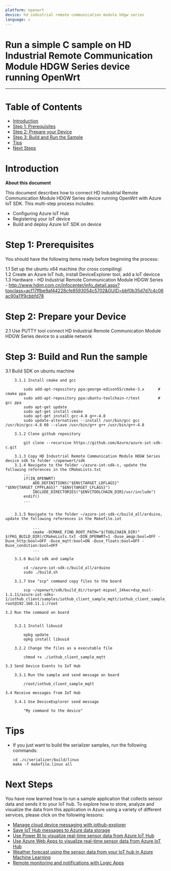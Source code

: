 ```yaml
---
platform: openwrt
device: hd industrial remote communication module hdgw series
language: c
---
```


Run a simple C sample on HD Industrial Remote Communication Module HDGW Series device running OpenWrt
===
---

# Table of Contents

-   [Introduction](#Introduction)
-   [Step 1: Prerequisites](#Prerequisites)
-   [Step 2: Prepare your Device](#PrepareDevice)
-   [Step 3: Build and Run the Sample](#Build)
-   [Tips](#tips)
-   [Next Steps](#NextSteps)

<a name="Introduction"></a>
# Introduction

**About this document**

This document describes how to connect HD Industrial Remote Communication Module HDGW Series device running OpenWrt with Azure IoT SDK. This multi-step process includes:  
-   Configuring Azure IoT Hub  
-   Registering your IoT device  
-   Build and deploy Azure IoT SDK on device  

<a name="Prerequisites"></a>
# Step 1: Prerequisites

You should have the following items ready before beginning the process:

  1.1 Set up the ubuntu x64 machine (for cross compiling)  
  1.2 Create an Azure IoT hub, install DeviceExplorer tool, add a IoT devicce  
  1.3 Hardware - HD Industrial Remote Communication Module HDGW Series -  http://www.hdim.com.cn/infocenter/info_detail.aspx?topclass=acf17ffbe9af44228cfe8593054c5702&GUID=bbf0b35d7d7c4c06ac90a11f9cbbfd78



<a name="PrepareDevice"></a>
# Step 2: Prepare your Device
  2.1 Use PUTTY tool connect HD Industrial Remote Communication Module HDGW Series  device to a usable network



<a name="Build"></a>
# Step 3: Build and Run the sample

<a name="Load"></a>
    3.1 Build SDK on ubuntu machine
    
        3.1.1 Install cmake and gcc
        
            sudo add-apt-repository ppa:george-edison55/cmake-3.x      # cmake ppa
            sudo add-apt-repository ppa:ubuntu-toolchain-r/test        # gcc ppa
            sudo apt-get update
            sudo apt-get install cmake
            sudo apt-get install gcc-4.8 g++-4.8
            sudo update-alternatives --install /usr/bin/gcc gcc /usr/bin/gcc-4.8 60 --slave /usr/bin/g++ g++ /usr/bin/g++-4.8
			
        3.1.2 Clone github repository
		
			git clone --recursive https://github.com/Azure/azure-iot-sdk-c.git  

		3.1.3 Copy HD Industrial Remote Communication Module HDGW Series device sdk to folder ~/openwert/sdk  
		3.1.4 Navigate to the folder ~/azure-iot-sdk-c, update the following references in the CMakeLists.txt  
			...
			if(IN_OPENWRT)
    			ADD_DEFINITIONS("$ENV{TARGET_LDFLAGS}" "$ENV{TARGET_CPPFLAGS}" "$ENV{TARGET_CFLAGS}")
    			INCLUDE_DIRECTORIES("$ENV{TOOLCHAIN_DIR}/usr/include")
			endif()
			...
			
		
		3.1.5 Navigate to the folder ~/azure-iot-sdk-c/build_all/arduino, update the following references in the Makefile.iot
			
				...
				cmake -DCMAKE_FIND_ROOT_PATH="$(TOOLCHAIN_DIR)" $(PKG_BUILD_DIR)/CMakeLists.txt -DIN_OPENWRT=1 -Duse_amqp:bool=OFF -Duse_http:bool=OFF -Duse_mqtt:bool=ON -Duse_floats:bool=OFF -Duse_condition:bool=OFF
				...
				
        3.1.6 Build sdk and sample
        
            cd ~/azure-iot-sdk-c/build_all/arduino
            sudo ./build.sh
        
        3.1.7 Use "scp" command copy files to the board
		
			scp ~/openwrt/sdk/build_dir/target-mipsel_24kec+dsp_musl-1.1.11/azure-iot-sdks-1/iothub_client/samples/iothub_client_sample_mqtt/iothub_client_sample_mqtt root@192.168.11.1:/root
			
	3.2 Run the command on board

	
		3.2.1 Install libuuid
		
			opkg update
			opkg install libuuid
		
		3.2.2 Change the files as a executable file
		
			chmod +x ./iothub_client_sample_mqtt
   
    3.3 Send Device Events to IoT Hub
            
        3.3.1 Run the sample and send message on board
			
			/root/iothub_client_sample_mqtt  

    3.4 Receive messages from IoT Hub

        3.4.1 Use DeviceExplorer send message
		
			"My command to the device"
			
<a name="tips"></a>
# Tips

- If you just want to build the serializer samples, run the following commands:

  ```
  cd ./c/serializer/build/linux
  make -f makefile.linux all
  ```

<a name="NextSteps"></a>
# Next Steps

You have now learned how to run a sample application that collects sensor data and sends it to your IoT hub. To explore how to store, analyze and visualize the data from this application in Azure using a variety of different services, please click on the following lessons:

-   [Manage cloud device messaging with iothub-explorer]
-   [Save IoT Hub messages to Azure data storage]
-   [Use Power BI to visualize real-time sensor data from Azure IoT Hub]
-   [Use Azure Web Apps to visualize real-time sensor data from Azure IoT Hub]
-   [Weather forecast using the sensor data from your IoT hub in Azure Machine Learning]
-   [Remote monitoring and notifications with Logic Apps]   

[Manage cloud device messaging with iothub-explorer]: https://docs.microsoft.com/en-us/azure/iot-hub/iot-hub-explorer-cloud-device-messaging
[Save IoT Hub messages to Azure data storage]: https://docs.microsoft.com/en-us/azure/iot-hub/iot-hub-store-data-in-azure-table-storage
[Use Power BI to visualize real-time sensor data from Azure IoT Hub]: https://docs.microsoft.com/en-us/azure/iot-hub/iot-hub-live-data-visualization-in-power-bi
[Use Azure Web Apps to visualize real-time sensor data from Azure IoT Hub]: https://docs.microsoft.com/en-us/azure/iot-hub/iot-hub-live-data-visualization-in-web-apps
[Weather forecast using the sensor data from your IoT hub in Azure Machine Learning]: https://docs.microsoft.com/en-us/azure/iot-hub/iot-hub-weather-forecast-machine-learning
[Remote monitoring and notifications with Logic Apps]: https://docs.microsoft.com/en-us/azure/iot-hub/iot-hub-monitoring-notifications-with-azure-logic-apps
[setup-devbox-linux]: https://github.com/Azure/azure-iot-sdk-c/blob/master/doc/devbox_setup.md
[lnk-setup-iot-hub]: ../../setup_iothub.md
[lnk-manage-iot-hub]: ../../manage_iot_hub.md

